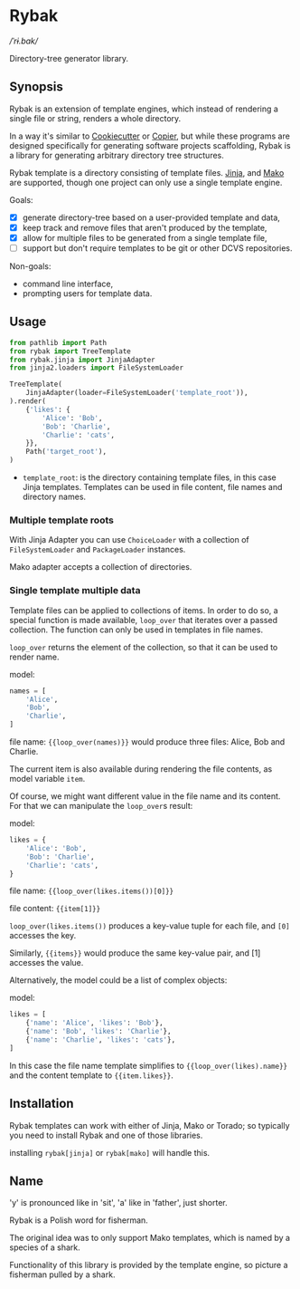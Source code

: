 # Rybak

_/ˈrɨ.bak/_

Directory-tree generator library.

## Synopsis

Rybak is an extension of template engines, which instead of rendering a single file or string, renders a whole
directory.

In a way it's similar to
[Cookiecutter](https://pypi.org/project/cookiecutter/) or
[Copier](https://pypi.org/project/copier/),
but while these programs are designed specifically for generating software projects scaffolding,
Rybak is a library for generating arbitrary directory tree structures.

Rybak template is a directory consisting of template files.
[Jinja](https://pypi.org/project/jinja2/), and
[Mako](https://pypi.org/project/mako/)
are supported, though one project can only use a single template engine.

Goals:

- [x] generate directory-tree based on a user-provided template and data,
- [x] keep track and remove files that aren't produced by the template,
- [x] allow for multiple files to be generated from a single template file,
- [ ] support but don't require templates to be git or other DCVS repositories.

Non-goals:

- command line interface,
- prompting users for template data.

## Usage

```python
from pathlib import Path
from rybak import TreeTemplate
from rybak.jinja import JinjaAdapter
from jinja2.loaders import FileSystemLoader

TreeTemplate(
    JinjaAdapter(loader=FileSystemLoader('template_root')),
).render(
    {'likes': {
        'Alice': 'Bob',
        'Bob': 'Charlie',
        'Charlie': 'cats',
    }},
    Path('target_root'),
)
```

- `template_root`:
  is the directory containing template files, in this case Jinja templates. Templates can be used in file content, file
  names and directory names.

### Multiple template roots

With Jinja Adapter you can use `ChoiceLoader` with a collection of `FileSystemLoader` and `PackageLoader` instances.

Mako adapter accepts a collection of directories.

### Single template multiple data

Template files can be applied to collections of items.
In order to do so, a special function is made available, `loop_over` that iterates over a passed collection. The
function can only be used in templates in file names.

`loop_over` returns the element of the collection, so that it can be used to render name.

model:

```python
names = [
    'Alice',
    'Bob',
    'Charlie',
]
```

file name:
`{{loop_over(names)}}`
would produce three files: Alice, Bob and Charlie.

The current item is also available during rendering the file contents, as model variable `item`.

Of course, we might want different value in the file name and its content. For that we can manipulate the `loop_over`s
result:

model:

```python
likes = {
    'Alice': 'Bob',
    'Bob': 'Charlie',
    'Charlie': 'cats',
}
```

file name: `{{loop_over(likes.items())[0]}}`

file content: `{{item[1]}}`

`loop_over(likes.items())` produces a key-value tuple for each file, and `[0]` accesses the key.

Similarly, `{{items}}` would produce the same key-value pair, and [1] accesses the value.

Alternatively, the model could be a list of complex objects:

model:

```python
likes = [
    {'name': 'Alice', 'likes': 'Bob'},
    {'name': 'Bob', 'likes': 'Charlie'},
    {'name': 'Charlie', 'likes': 'cats'},
]
```

In this case the file name template simplifies to `{{loop_over(likes).name}}` and the content template
to `{{item.likes}}`.

## Installation

Rybak templates can work with either of Jinja, Mako or Torado; so typically you need to install Rybak and one of those
libraries.

installing `rybak[jinja]` or `rybak[mako]` will handle this.

## Name

'y' is pronounced like in 'sit',
'a' like in 'father', just shorter.

Rybak is a Polish word for fisherman.

The original idea was to only support Mako templates, which is named by a species of a shark.

Functionality of this library is provided by the template engine, so picture a fisherman pulled by a shark.
